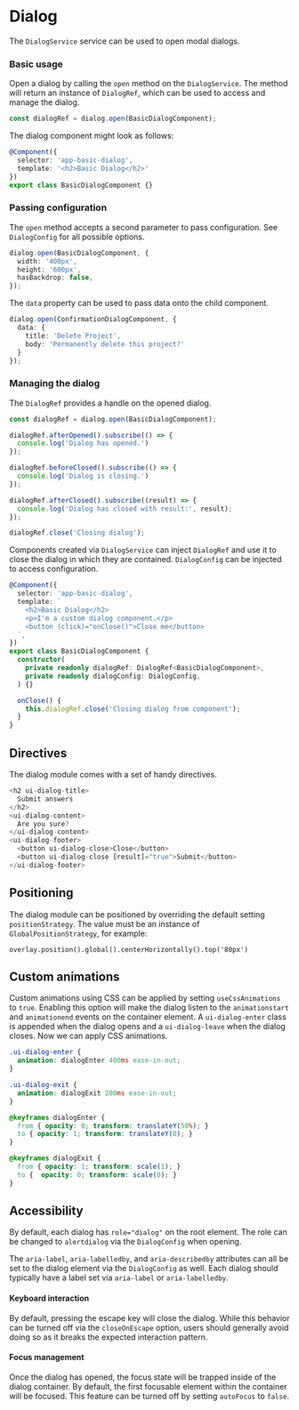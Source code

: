 # Dialog

The `DialogService` service can be used to open modal dialogs.

### Basic usage

Open a dialog by calling the `open` method on the `DialogService`. The method will return an instance of `DialogRef`, which can be used to access and manage the dialog. 

```typescript
const dialogRef = dialog.open(BasicDialogComponent);
```

The dialog component might look as follows:

```typescript
@Component({
  selector: 'app-basic-dialog',
  template: '<h2>Basic Dialog</h2>'
})
export class BasicDialogComponent {}
```

### Passing configuration

The `open` method accepts a second parameter to pass configuration. See `DialogConfig` for all possible options.

```typescript
dialog.open(BasicDialogComponent, {
  width: '400px',
  height: '600px',
  hasBackdrop: false,
});
```

The `data` property can be used to pass data onto the child component.

```typescript
dialog.open(ConfirmationDialogComponent, {
  data: {
    title: 'Delete Project',
    body: 'Permanently delete this project?'
  }
});
```

### Managing the dialog

The `DialogRef` provides a handle on the opened dialog. 

```typescript
const dialogRef = dialog.open(BasicDialogComponent);

dialogRef.afterOpened().subscribe(() => {
  console.log('Dialog has opened.')
});

dialogRef.beforeClosed().subscribe(() => {
  console.log('Dialog is closing.')
});

dialogRef.afterClosed().subscribe((result) => {
  console.log('Dialog has closed with result:', result);
});

dialogRef.close('Closing dialog');
```

Components created via `DialogService` can inject `DialogRef` and use it to close the dialog in which they are contained. `DialogConfig` can be injected to access configuration.

```typescript
@Component({
  selector: 'app-basic-dialog',
  template: `
    <h2>Basic Dialog</h2>
    <p>I'm a custom dialog component.</p>
    <button (click)="onClose()">Close me</button>
  `,
})
export class BasicDialogComponent {
  constructor(
    private readonly dialogRef: DialogRef<BasicDialogComponent>,
    private readonly dialogConfig: DialogConfig,
  ) {}

  onClose() {
    this.dialogRef.close('Closing dialog from component');
  }
}
```

## Directives

The dialog module comes with a set of handy directives.

```typescript
<h2 ui-dialog-title>
  Submit answers
</h2>
<ui-dialog-content>
  Are you sure?
</ui-dialog-content>
<ui-dialog-footer>
  <button ui-dialog-close>Close</button>
  <button ui-dialog-close [result]="true">Submit</button>
</ui-dialog-footer>
```

## Positioning

The dialog module can be positioned by overriding the default setting `positionStrategy`. The value must be an instance of `GlobalPositionStrategy`, for example:

```
overlay.position().global().centerHorizontally().top('80px')
```

## Custom animations

Custom animations using CSS can be applied by setting `useCssAnimations` to `true`. Enabling this option will make the dialog listen to the `animationstart` and `animationend` events on the container element. A `ui-dialog-enter` class is appended when the dialog opens and a `ui-dialog-leave` when the dialog closes. Now we can apply CSS animations.

```scss
.ui-dialog-enter {
  animation: dialogEnter 400ms ease-in-out;
}

.ui-dialog-exit {
  animation: dialogExit 200ms ease-in-out;
}

@keyframes dialogEnter {
  from { opacity: 0; transform: translateY(50%); }
  to { opacity: 1; transform: translateY(0); }
}

@keyframes dialogExit {
  from { opacity: 1; transform: scale(1); }
  to {  opacity: 0; transform: scale(0); }
}
```

## Accessibility

By default, each dialog has `role="dialog"` on the root element. The role can be changed to `alertdialog` via the `DialogConfig` when opening.

The `aria-label`, `aria-labelledby`, and `aria-describedby` attributes can all be set to the dialog element via the `DialogConfig` as well. Each dialog should typically have a label set via `aria-label` or `aria-labelledby`.

#### Keyboard interaction

By default, pressing the escape key will close the dialog. While this behavior can be turned off via the `closeOnEscape` option, users should generally avoid doing so as it breaks the expected interaction pattern.

#### Focus management

Once the dialog has opened, the focus state will be trapped inside of the dialog container. By default, the first focusable element within the container will be focused. This feature can be turned off by setting `autoFocus` to `false`.
